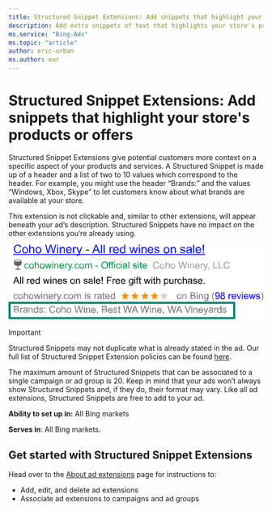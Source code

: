 ```yaml
---
title: Structured Snippet Extensions: Add snippets that highlight your store's products or offers
description: Add extra snippets of text that highlights your store's products or offers.
ms.service: "Bing-Ads"
ms.topic: "article"
author: eric-urban
ms.author: eur
---
```


# Structured Snippet Extensions: Add snippets that highlight your store's products or offers

Structured Snippet Extensions give potential customers more context on a specific aspect of your products and services. A Structured Snippet is made up of a header and a list of two to 10 values which correspond to the header. For example, you might use the header “Brands:” and the values “Windows, Xbox, Skype” to let customers know about what brands are available at your store.

This extension is not clickable and, similar to other extensions, will appear beneath your ad’s description. Structured Snippets have no impact on the other extensions you’re already using.

![Structured Snippet Extensions](../images/BA_CONC_Extension_Snippet.svg)

> [!IMPORTANT]
> Structured Snippets may not duplicate what is already stated in the ad. Our full list of Structured Snippet Extension policies can be found [here](https://go.microsoft.com/fwlink?LinkId=746651).

The maximum amount of Structured Snippets that can be associated to a single campaign or ad group is 20. Keep in mind that your ads won’t always show Structured Snippets and, if they do, their format may vary. Like all ad extensions, Structured Snippets are free to add to your ad.

**Ability to set up in:** All Bing markets

**Serves in**: All Bing markets.

## Get started with Structured Snippet Extensions

Head over to the [About ad extensions](./hlp_BA_CONC_AboutAdExtensions.md) page for instructions to:

- Add, edit, and delete ad extensions
- Associate ad extensions to campaigns and ad groups


